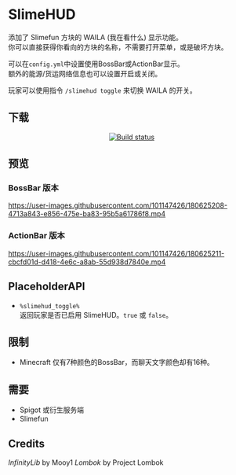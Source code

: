 # SlimeHUD

添加了 Slimefun 方块的 WAILA (我在看什么) 显示功能。  
你可以直接获得你看向的方块的名称，不需要打开菜单，或是破坏方块。  

可以在`config.yml`中设置使用BossBar或ActionBar显示。  
额外的能源/货运网络信息也可以设置开启或关闭。

玩家可以使用指令 `/slimehud toggle` 来切换 WAILA 的开关。

## 下载

<p align="center">
  <a href="https://builds.guizhanss.net/SlimefunGuguProject/SlimeHUD/master">
    <img src="https://builds.guizhanss.net/f/SlimefunGuguProject/SlimeHUD/master/badge.svg" alt="Build status"/>
  </a>
</p>

## 预览

### BossBar 版本

<https://user-images.githubusercontent.com/101147426/180625208-4713a843-e856-475e-ba83-95b5a61786f8.mp4>

### ActionBar 版本

https://user-images.githubusercontent.com/101147426/180625211-cbcfd01d-d418-4e6c-a8ab-55d938d7840e.mp4

## PlaceholderAPI

- `%slimehud_toggle%`  
  返回玩家是否已启用 SlimeHUD。`true` 或 `false`。

## 限制

- Minecraft 仅有7种颜色的BossBar，而聊天文字颜色却有16种。

## 需要

- Spigot 或衍生服务端
- Slimefun

## Credits

*InfinityLib* by Mooy1
*Lombok* by Project Lombok
